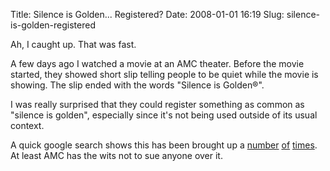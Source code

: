 Title: Silence is Golden... Registered?
Date: 2008-01-01 16:19
Slug: silence-is-golden-registered

Ah, I caught up. That was fast.

A few days ago I watched a movie at an AMC theater. Before the movie
started, they showed short slip telling people to be quiet while the
movie is showing. The slip ended with the words "Silence is Golden®".

I was really surprised that they could register something as common as
"silence is golden", especially since it's not being used outside of its
usual context.

A quick google search shows this has been brought up a
[number](http://www.laborlawtalk.com/showthread.php?t=103876)
[of](http://www.hyperorg.com/blogger/mtarchive/001644.html)
[times](http://www.mailarchive.ca/lists/misc.legal/2004-07/1231.html).
At least AMC has the wits not to sue anyone over it.

